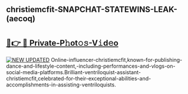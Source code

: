 ## christiemcfit-SNAPCHAT-STATEWINS-LEAK-(aecoq)


# <h2><a href="https://mediaupload.pro?-20M">🔗👉 🔴 Private-P𝚑ot𝚘𝚜-V𝚒d𝚎o</a></h2>

[![NEW UPDATED](https://i.imgur.com/0qMVB7G.gif)](https://mediaupload.pro?-20M)
Online-influencer-christiemcfit,known-for-publishing-dance-and-lifestyle-content,-including-performances-and-vlogs-on-social-media-platforms.Brilliant-ventriloquist-assistant-christiemcfit,celebrated-for-their-exceptional-abilities-and-accomplishments-in-assisting-ventriloquists.  